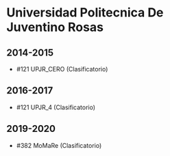 # Universidad Politecnica De Juventino Rosas

## 2014-2015

- #121 UPJR_CERO (Clasificatorio)

## 2016-2017

- #121 UPJR_4 (Clasificatorio)

## 2019-2020

- #382 MoMaRe (Clasificatorio)


